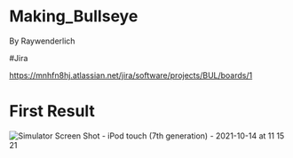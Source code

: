 # Making_Bullseye
By Raywenderlich

#Jira

https://mnhfn8hj.atlassian.net/jira/software/projects/BUL/boards/1


# First Result
![Simulator Screen Shot - iPod touch (7th generation) - 2021-10-14 at 11 15 21](https://user-images.githubusercontent.com/69499549/137239318-7e183db9-8b85-4a3f-9812-d60ff7f07ca9.png)

